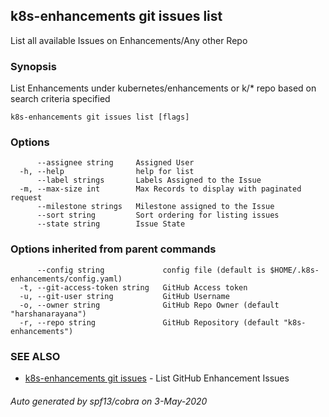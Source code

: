 ## k8s-enhancements git issues list

List all available Issues on Enhancements/Any other Repo

### Synopsis

List Enhancements under kubernetes/enhancements or k/* repo based on search criteria specified

```
k8s-enhancements git issues list [flags]
```

### Options

```
      --assignee string     Assigned User
  -h, --help                help for list
      --label strings       Labels Assigned to the Issue
  -m, --max-size int        Max Records to display with paginated request
      --milestone strings   Milestone assigned to the Issue
      --sort string         Sort ordering for listing issues
      --state string        Issue State
```

### Options inherited from parent commands

```
      --config string             config file (default is $HOME/.k8s-enhancements/config.yaml)
  -t, --git-access-token string   GitHub Access token
  -u, --git-user string           GitHub Username
  -o, --owner string              GitHub Repo Owner (default "harshanarayana")
  -r, --repo string               GitHub Repository (default "k8s-enhancements")
```

### SEE ALSO

* [k8s-enhancements git issues](k8s-enhancements_git_issues.md)	 - List GitHub Enhancement Issues

###### Auto generated by spf13/cobra on 3-May-2020
